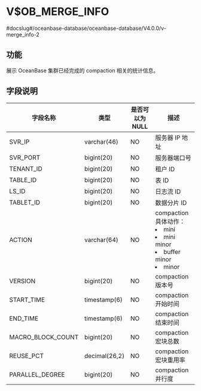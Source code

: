 V$OB_MERGE_INFO 
====================================
#docslug#/oceanbase-database/oceanbase-database/V4.0.0/v-merge_info-2


功能 
-----------

展示 OceanBase 集群已经完成的 compaction 相关的统计信息。

字段说明 
-------------



|       字段名称        |      类型       | 是否可以为 NULL |                                                                                                                    描述                                                                                                                     |
|-------------------|---------------|------------|-------------------------------------------------------------------------------------------------------------------------------------------------------------------------------------------------------------------------------------------|
| SVR_IP            | varchar(46)   | NO         | 服务器 IP 地址                                                                                                                                                                                                                                 |
| SVR_PORT          | bigint(20)    | NO         | 服务器端口号                                                                                                                                                                                                                                    |
| TENANT_ID         | bigint(20)    | NO         | 租户 ID                                                                                                                                                                                                                                     |
| TABLE_ID          | bigint(20)    | NO         | 表 ID                                                                                                                                                                                                                                      |
| LS_ID             | bigint(20)    | NO         | 日志流 ID                                                                                                                                                                                                                                    |
| TABLET_ID         | bigint(20)    | NO         | 数据分片 ID                                                                                                                                                                                                                                   |
| ACTION            | varchar(64)   | NO         | compaction 具体动作： <li> mini   <li> mini minor   <li> buffer minor   <li> minor    |
| VERSION           | bigint(20)    | NO         | compaction 版本号                                                                                                                                                                                                                            |
| START_TIME        | timestamp(6)  | NO         | compaction 开始时间                                                                                                                                                                                                                           |
| END_TIME          | timestamp(6)  | NO         | compaction 结束时间                                                                                                                                                                                                                           |
| MACRO_BLOCK_COUNT | bigint(20)    | NO         | compaction 宏块总数                                                                                                                                                                                                                           |
| REUSE_PCT         | decimal(26,2) | NO         | compaction 宏块重用率                                                                                                                                                                                                                          |
| PARALLEL_DEGREE   | bigint(20)    | NO         | compaction 并行度                                                                                                                                                                                                                            |


